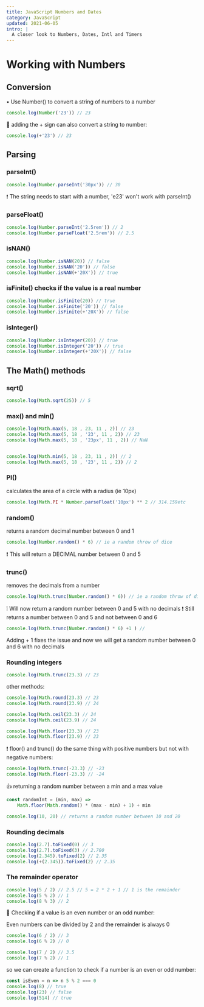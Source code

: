 ```yaml
---
title: JavaScript Numbers and Dates 
category: JavaScript
updated: 2021-06-05
intro: |
  A closer look to Numbers, Dates, Intl and Timers
---
```


# Working with Numbers

## Conversion

• Use Number() to convert a string of numbers to a number

```js
console.log(Number('23')) // 23
```

🤫 adding the + sign can also convert a string to number:

```js
console.log(+'23') // 23
```

## Parsing

### parseInt()

```js
console.log(Number.parseInt('30px')) // 30
```

❗ The string needs to start with a number, 'e23' won't work with parseInt()


### parseFloat()

```js
console.log(Number.parseInt('2.5rem')) // 2
console.log(Number.parseFloat('2.5rem')) // 2.5
```


### isNAN()

```js
console.log(Number.isNAN(20)) // false
console.log(Number.isNAN('20')) // false
console.log(Number.isNAN(+'20X')) // true
```

### isFinite() checks if the value is a real number

```js
console.log(Number.isFinite(20)) // true
console.log(Number.isFinite('20')) // false
console.log(Number.isFinite(+'20X')) // false
```

### isInteger() 

```js
console.log(Number.isInteger(20)) // true
console.log(Number.isInteger('20')) // true
console.log(Number.isInteger(+'20X')) // false
```

## The Math() methods

### sqrt()

```js
console.log(Math.sqrt(25)) // 5
```

### max() and min()

```js
console.log(Math.max(5, 18 , 23, 11 , 2)) // 23
console.log(Math.max(5, 18 , '23', 11 , 2)) // 23
console.log(Math.max(5, 18 , '23px', 11 , 2)) // NaN


console.log(Math.min(5, 18 , 23, 11 , 2)) // 2
console.log(Math.max(5, 18 , '23', 11 , 2)) // 2
```

### PI() 

calculates the area of a circle with a radius (ie 10px)

```js
console.log(Math.PI * Number.parseFloat('10px') ** 2 // 314.159etc
```

### random() 

returns a random decimal number between 0 and 1

```js
console.log(Number.random() * 6) // ie a random throw of dice
```

❗ This will return a DECIMAL number between 0 and 5


### trunc() 

removes the decimals from a number

```js
console.log(Math.trunc(Number.random() * 6)) // ie a random throw of dice
```

❕ Will now return a random number between 0 and 5 with no decimals
❗ Still returns a number between 0 and 5 and not between 0 and 6

```js
console.log(Math.trunc(Number.random() * 6) +1 ) // 
```

Adding + 1 fixes the issue and now we will get a random number between 0 and 6 with no decimals


### Rounding integers

```js
console.log(Math.trunc(23.3) // 23
```

other methods:

```js
console.log(Math.round(23.3) // 23
console.log(Math.round(23.9) // 24

console.log(Math.ceil(23.3) // 24
console.log(Math.ceil(23.9) // 24

console.log(Math.floor(23.3) // 23
console.log(Math.floor(23.9) // 23
```

❗ floor() and trunc() do the same thing with positive numbers but not with negative numbers:

```js
console.log(Math.trunc(-23.3) // -23
console.log(Math.floor(-23.3) // -24
```

👍 returning a random number between a min and a max value

```js
const randomInt = (min, max) =>
    Math.floor(Math.random() * (max - min) + 1) + min

console.log(10, 20) // returns a random number between 10 and 20 
```

### Rounding decimals

```js
console.log(2.7).toFixed(0) // 3
console.log(2.7).toFixed(3) // 2.700
console.log(2.345).toFixed(2) // 2.35
console.log(+(2.345)).toFixed(2) // 2.35
```


### The remainder operator

```js
console.log(5 / 2) // 2.5 // 5 = 2 * 2 + 1 // 1 is the remainder
console.log(5 % 2) // 1
console.log(8 % 3) // 2
```

🤫 Checking if a value is an even number or an odd number:

Even numbers can be divided by 2 and the remainder is always 0

```js
console.log(6 / 2) // 3 
console.log(6 % 2) // 0

console.log(7 / 2) // 3.5 
console.log(7 % 2) // 1
```

so we can create a function to check if a number is an even or odd number:

```js
const isEven = n => n 5 % 2 === 0
console.log(8) // true
console.log(23) // false
console.log(514) // true
```
